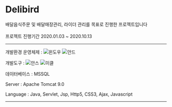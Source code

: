 # Delibird
배달음식주문 및 배달매장관리, 라이더 관리를 목표로 진행한 프로젝트입니다<br><br>
프로젝트 진행기간 2020.01.03 ~ 2020.10.13
<hr>

개발환경
운영체제 : ![윈도우](https://user-images.githubusercontent.com/15045457/124413093-f1fc4800-dd8a-11eb-8087-e72fb646ef73.png)
![안드](https://user-images.githubusercontent.com/15045457/124413104-f4f73880-dd8a-11eb-8ba1-0270194598c3.jpg)<br>

개발도구 : ![안스](https://user-images.githubusercontent.com/15045457/124413105-f4f73880-dd8a-11eb-92de-d0d040ea493f.png)
![이클](https://user-images.githubusercontent.com/15045457/124413094-f32d7500-dd8a-11eb-8d50-71c2808c221d.png)<br>

데이터베이스 : MSSQL<br>

Server : Apache Tomcat 9.0<br>

Language : Java, Servlet, Jsp, Http5, CSS3, Ajax, Javascript<hr>
